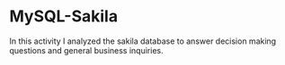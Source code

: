 # MySQL-Sakila
In this activity I analyzed the sakila database to answer decision making questions and general business inquiries.
